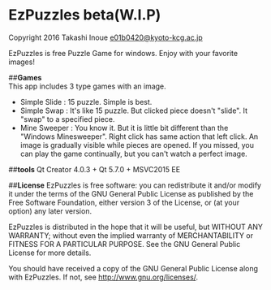 EzPuzzles beta(W.I.P)
==========
 
Copyright 2016 Takashi Inoue e01b0420@kyoto-kcg.ac.jp


EzPuzzles is free Puzzle Game for windows.
Enjoy with your favorite images!

##**Games**  
This app includes 3 type games with an image.

- Simple Slide : 15 puzzle. Simple is best.  
- Simple Swap  : It's like 15 puzzle. But clicked piece doesn't "slide". It "swap" to a specified piece. 
- Mine Sweeper : You know it. But it is little bit different than the "Windows Minesweeper". Right click has same action that left click. An image is gradually visible while pieces are opened. If you missed, you can play the game continually, but you can't watch a perfect image.

##**tools**
Qt Creator 4.0.3 + Qt 5.7.0 + MSVC2015 EE


##**License** 
EzPuzzles is free software: you can redistribute it and/or modify
it under the terms of the GNU General Public License as published by
the Free Software Foundation, either version 3 of the License, or
(at your option) any later version.

EzPuzzles is distributed in the hope that it will be useful,
but WITHOUT ANY WARRANTY; without even the implied warranty of
MERCHANTABILITY or FITNESS FOR A PARTICULAR PURPOSE. See the
GNU General Public License for more details.

You should have received a copy of the GNU General Public License
along with EzPuzzles. If not, see http://www.gnu.org/licenses/.
